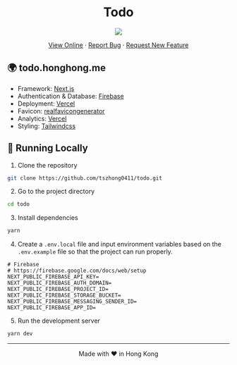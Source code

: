 <h1 align="center">
 Todo
</h1>

<p align="center">
  <img src="https://socialify.git.ci/tszhong0411/todo/image?font=Inter&forks=1&issues=1&logo=https://honghong.me/static/images/projects/todo/logo.png&name=1&owner=1&pattern=Diagonal%20Stripes&pulls=1&stargazers=1&theme=Dark">
</p>

<p align="center">
    <a href="https://todo.honghong.me" target="blank">View Online</a>
    ·
    <a href="https://github.com/tszhong0411/todo/issues/new/choose">Report Bug</a>
    ·
    <a href="https://github.com/tszhong0411/todo/issues/new/choose">Request New Feature</a>
</p>

## 🌍 todo.honghong.me

- Framework: [Next.js](https://nextjs.org/)
- Authentication & Database: [Firebase](https://firebase.google.com/)
- Deployment: [Vercel](https://vercel.com)
- Favicon: [realfavicongenerator](https://realfavicongenerator.net/)
- Analytics: [Vercel](https://vercel.com/)
- Styling: [Tailwindcss](https://tailwindcss.com)

## 👋 Running Locally

1. Clone the repository

```sh
git clone https://github.com/tszhong0411/todo.git
```

2. Go to the project directory

```sh
cd todo
```

3. Install dependencies

```sh
yarn
```

4. Create a `.env.local` file and input environment variables based on the `.env.example` file so that the project can run properly.

```
# Firebase
# https://firebase.google.com/docs/web/setup
NEXT_PUBLIC_FIREBASE_API_KEY=
NEXT_PUBLIC_FIREBASE_AUTH_DOMAIN=
NEXT_PUBLIC_FIREBASE_PROJECT_ID=
NEXT_PUBLIC_FIREBASE_STORAGE_BUCKET=
NEXT_PUBLIC_FIREBASE_MESSAGING_SENDER_ID=
NEXT_PUBLIC_FIREBASE_APP_ID=
```

5. Run the development server

```sh
yarn dev
```

<hr>
<p align="center">
Made with ❤️ in Hong Kong
</p>
